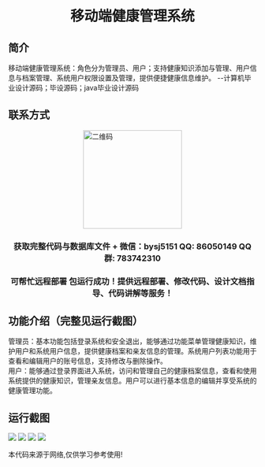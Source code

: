 <p><h1 align="center">移动端健康管理系统</h1></p>

## 简介
移动端健康管理系统：角色分为管理员、用户；支持健康知识添加与管理、用户信息与档案管理、系统用户权限设置及管理，提供便捷健康信息维护。    --计算机毕业设计源码；毕设源码；java毕业设计源码


## 联系方式
<img src="https://bs-1329754181.cos.ap-shanghai.myqcloud.com/wx.jpg" alt="二维码" style="display: block; margin: 0 auto;" width="200px">
<p><h3 align="center">获取完整代码与数据库文件 + 微信：bysj5151 QQ: 86050149 QQ群: 783742310</h3></p>
<p><h3 align="center">可帮忙远程部署 包运行成功！提供远程部署、修改代码、设计文档指导、代码讲解等服务！</h3></p>

## 功能介绍（完整见运行截图）
管理员：基本功能包括登录系统和安全退出，能够通过功能菜单管理健康知识，维护用户和系统用户信息，提供健康档案和亲友信息的管理。系统用户列表功能用于查看和编辑用户的账号信息，支持修改与删除操作。  
用户：能够通过登录界面进入系统，访问和管理自己的健康档案信息，查看和使用系统提供的健康知识，管理亲友信息。用户可以进行基本信息的编辑并享受系统的健康管理功能。


## 运行截图
![](imgs/588112-20201122204525564-2066581008.png)
![](imgs/588112-20201122204551506-353538238.png)
![](imgs/588112-20201122204558686-1893801176.png)
![](imgs/588112-20201122204605847-287823367.png)

<p>本代码来源于网络,仅供学习参考使用!</p>
